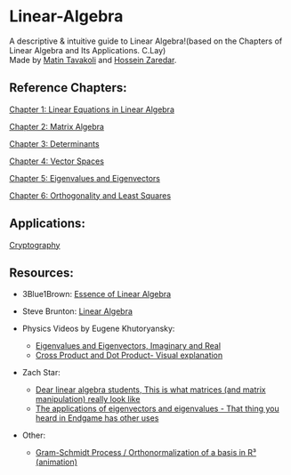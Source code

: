 # Linear-Algebra
A descriptive &amp; intuitive guide to Linear Algebra!(based on the Chapters of Linear Algebra and Its Applications. C.Lay)<br>
Made by [Matin Tavakoli](https://github.com/MatinTavakoli) and [Hossein Zaredar](https://github.com/HosseinZaredar).

## Reference Chapters:


[Chapter 1: Linear Equations in Linear Algebra](https://docs.google.com/presentation/d/1-MiRBsr_Jtu7ajdIFmQ4HnCzqAxI5aH48QLl8TXE_Pc/edit?usp=sharing)

[Chapter 2: Matrix Algebra](https://docs.google.com/presentation/d/18_ApTDMTUUDgAwreolbBsbubylR0MqzHJn0yGXEGS64/edit?usp=sharing)

[Chapter 3: Determinants](https://docs.google.com/presentation/d/1C90_e_g4zPsqEz6aQTwAQH5kYiKN9n1pbS0E9lVy8zE/edit?usp=sharing)

[Chapter 4: Vector Spaces](https://docs.google.com/presentation/d/1DcLD8qlIJzHT0ZHThPv5QH6iRcTs-BG4Wot-U_b5oA8/edit?usp=sharing)

[Chapter 5: Eigenvalues and Eigenvectors](https://docs.google.com/presentation/d/1UIv8f67JXWrheTjlap4NceU-1kLZ6zkU3pzjzyXk0rE/edit?usp=sharing)

[Chapter 6: Orthogonality and Least Squares](https://docs.google.com/presentation/d/1iQUIWw5ecNU68av1pBroSvKMI01fo0BfTNYKelsrUjQ/edit?usp=sharing)



## Applications:


[Cryptography](https://docs.google.com/presentation/d/1a1dbqlAiK1dTKj32ofR-nXLknKS916uMszEt6ru2q6s/edit?usp=sharing)


## Resources:

* 3Blue1Brown:
[Essence of Linear Algebra](https://www.youtube.com/playlist?list=PLZHQObOWTQDPD3MizzM2xVFitgF8hE_ab)

* Steve Brunton:
[Linear Algebra](https://www.youtube.com/playlist?list=PLMrJAkhIeNNRjxJ_sMtJ02geqw_-vuB7O)


* Physics Videos by Eugene Khutoryansky:
  * [Eigenvalues and Eigenvectors, Imaginary and Real](https://www.youtube.com/watch?v=8F0gdO643Tc)
  * [Cross Product and Dot Product- Visual explanation](https://www.youtube.com/watch?v=h0NJK4mEIJU)


* Zach Star:
  * [Dear linear algebra students, This is what matrices (and matrix manipulation) really look like](https://www.youtube.com/watch?v=4csuTO7UTMo)
  * [The applications of eigenvectors and eigenvalues - That thing you heard in Endgame has other uses](https://www.youtube.com/watch?v=i8FukKfMKCI)
* Other:
  * [Gram-Schmidt Process / Orthonormalization of a basis in R³ (animation)](https://www.youtube.com/watch?v=Ys28-Yq21B8)

